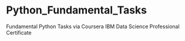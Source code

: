 # Python_Fundamental_Tasks
Fundamental Python Tasks via Coursera IBM Data Science Professional Certificate
